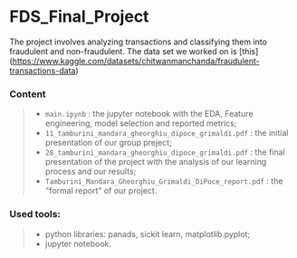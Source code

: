 # FDS_Final_Project
The project involves analyzing transactions and classifying them into fraudulent and non-fraudulent. The data set we worked on is [this] (https://www.kaggle.com/datasets/chitwanmanchanda/fraudulent-transactions-data)

### Content

>- `main.ipynb` : the jupyter notebook with the EDA, Feature engineering, model selection and reported metrics;
>- `11_tamburini_mandara_gheorghiu_dipoce_grimaldi.pdf` : the initial presentation of our group preject;
>- `28_tamburini_mandara_gheorghiu_dipoce_grimaldi.pdf` : the final presentation of the project with the analysis of our learning process and our results;
>- `Tamburini_Mandara_Gheorghiu_Grimaldi_DiPoce_report.pdf` : the "formal report" of our project.

### Used tools:

>- python libraries: panads, sickit learn, matplotlib.pyplot;
>- jupyter notebook.
